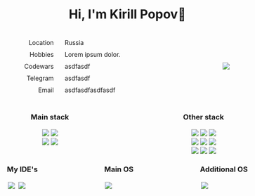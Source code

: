 <div class="flex flex-column main">
    <h1>Hi, I'm Kirill Popov👋</h1>
    <div class="flex about-me">
        <div class="flex about-me-table">
            <div class="flex flex-column about-me-title">
                <div>Location</div>
                <div>Hobbies</div>
                <div>Codewars</div>
                <div>Telegram</div>
                <div>Email</div>
            </div>
            <div class="flex flex-column about-me-information">
                <div>Russia</div>
                <div>Lorem ipsum dolor.</div>
                <div>asdfasdf</div>
                <div>asdfasdf</div>
                <div>asdfasdfasdfasdf</div>
            </div>
        </div>
        <img class="my-languages"
             src="https://github-readme-stats.vercel.app/api/top-langs/?username=diplomatgmg&layout=compact">
    </div>
    <div class="flex">
        <div>
            <h3>Main stack</h3>
            <div class="flex flex-column main-stack">
                <div class="flex">
                    <img src="https://img.shields.io/badge/javascript-%23323330.svg?style=for-the-badge&logo=javascript&logoColor=%23F7DF1E">
                    <img src="https://img.shields.io/badge/react-%2320232a.svg?style=for-the-badge&logo=react&logoColor=%2361DAFB">
                </div>
                <div class="flex">
                    <img src="https://img.shields.io/badge/python-3670A0?style=for-the-badge&logo=python&logoColor=ffdd54">
                    <img src="https://img.shields.io/badge/django-%23092E20.svg?style=for-the-badge&logo=django&logoColor=white">
                </div>
            </div>
        </div>
        <div>
            <h3>Other stack</h3>
            <div class="flex flex-column other-stack">
                <div class="flex">
                    <img src="https://img.shields.io/badge/git-%23F05033.svg?style=for-the-badge&logo=git&logoColor=white">
                    <img src="https://img.shields.io/badge/github-%23121011.svg?style=for-the-badge&logo=github&logoColor=white">
                    <img src="https://img.shields.io/badge/typescript-%23007ACC.svg?style=for-the-badge&logo=typescript&logoColor=white">
                </div>
                <div class="flex">
                    <img src="https://img.shields.io/badge/-jest-%23C21325?style=for-the-badge&logo=jest&logoColor=white">
                    <img src="https://img.shields.io/badge/jquery-%230769AD.svg?style=for-the-badge&logo=jquery&logoColor=white">
                    <img src="https://img.shields.io/badge/-selenium-%43B02A?style=for-the-badge&logo=selenium&logoColor=white">
                </div>
                <div class="flex">
                    <img src="https://img.shields.io/badge/docker-%230db7ed.svg?style=for-the-badge&logo=docker&logoColor=white">
                    <img src="https://img.shields.io/badge/postgres-%23316192.svg?style=for-the-badge&logo=postgresql&logoColor=white">
                    <img src="https://img.shields.io/badge/redis-%23DD0031.svg?style=for-the-badge&logo=redis&logoColor=white">
                </div>
            </div>
        </div>
    </div>
    <div class="flex">
        <div>
            <h3>My IDE's</h3>
            <div>
                <img src="https://img.shields.io/badge/webstorm-143?style=for-the-badge&logo=webstorm&logoColor=white&color=black">
                <img src="https://img.shields.io/badge/pycharm-143?style=for-the-badge&logo=pycharm&logoColor=black&color=black&labelColor=green">
            </div>
        </div>
        <div>
            <h3>Main OS</h3>
            <img src="https://img.shields.io/badge/Windows-0078D6?style=for-the-badge&logo=windows&logoColor=white">
        </div>
        <div>
            <h3>Additional OS</h3>
            <img src="https://img.shields.io/badge/mac%20os-000000?style=for-the-badge&logo=macos&logoColor=F0F0F0">
        </div>
    </div>
</div>

<style>
    h1 {
        text-align: center;
    }

    .main {
        width: 700px;
    }

    .main > * {
        justify-content: space-around;
    }

    h3 {
        text-align: center;
    }

    .flex {
        display: flex;
    }

    .flex-column {
        flex-direction: column;
    }

    .about-me {
        align-items: center;
    }

    .about-me-table {
        height: 165px;
    }

    .about-me-table > * {
        justify-content: space-around;
        padding: 15px 0;
    }

    .about-me-title {
        text-align: right;
    }

    .about-me-information {
        padding-left: 25px;
    }

    .main-stack,
    .other-stack {
        align-items: center;
    }

    img {
        padding: 2px;
    }

</style>
